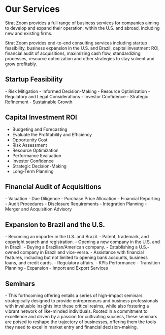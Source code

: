 ---
---
<h1>Our Services</h1>
Strat Zoom provides a full range of business services for companies aiming to develop and expand their operation, within the U.S. and abroad, including new and existing firms.

Strat Zoom provides end-to-end consulting services including startup feasibility, business expansion in the U.S. and Brazil, capital investment ROI, financial audit of acquisitions, maximizing cash flow, standardizing processes, resource optimization and other strategies to stay solvent and grow profitably.


<h2>Startup Feasibility</h2>
- Risk Mitigation 
- Informed Decision-Making 
- Resource Optimization 
- Regulatory and Legal Considerations
- Investor Confidence 
- Strategic Refinement 
- Sustainable Growth 


<h2>Capital Investment ROI</h2>

- Budgeting and Forecasting
- Evaluate the Profitability and Efficiency
- Opportunity Cost
- Risk Assessment 
- Resource Optimization 
- Performance Evaluation 
- Investor Confidence 
- Strategic Decision-Making 
- Long-Term Planning 


<h2>Financial Audit of Acquisitions</h2>
- Valuation 
- Due Diligence 
- Purchase Price Allocation 
- Financial Reporting 
- Audit Procedures 
- Disclosure Requirements 
- Integration Planning 
- Merger and Acquisition Advisory


<h2>Expansion to Brazil and the U.S.</h2>
- Becoming an importer in the U.S. and Brazil. 
- Patent, trademark, and copyright search and registration. 
- Opening a new company in the U.S. and in Brazil. 
- Buying a Brazilian/American company. 
- Establishing a U.S.-owned company in Brazil and vice-versa. 
- Assistance with financial features, including but not limited to opening bank accounts, business loans, and credit cards. 
- Regulatory affairs. 
- KPIs Performance
- Transition Planning 
- Expansion 
- Import and Export Services

<h2>Seminars</h2>
- This forthcoming offering entails a series of high-impact seminars strategically designed to provide entrepreneurs and business professionals with invaluable insights into these critical realms, while also fostering a vibrant network of like-minded individuals. Rooted in a commitment to excellence and driven by a passion for cultivating success, these seminars are poised to reshape the trajectory of businesses, offering them the tools they need to excel in market entry and financial decision-making.

